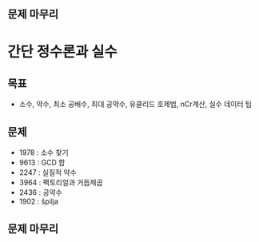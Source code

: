 ## 문제 마무리
# 간단 정수론과 실수
## 목표
- 소수, 약수, 최소 공배수, 최대 공약수, 유클리드 호제법, nCr계산, 실수 데이터 팁
## 문제
- 1978 : 소수 찾기
- 9613 : GCD 합
- 2247 : 실질적 약수
- 3964 : 팩토리얼과 거듭제곱
- 2436 : 공약수
- 1902 : špilja

## 문제 마무리
